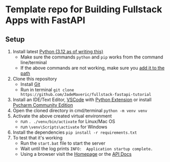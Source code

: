 # Template repo for Building Fullstack Apps with FastAPI

## Setup
1. Install latest [Python (3.12 as of writing this)](https://www.python.org/)
   - Make sure the commands `python` and `pip` works from the command line/terminal
   - If the above commands are not working, make sure you [add it to the path](https://realpython.com/add-python-to-path/)
2. Clone this repository
   - Install [Git](https://git-scm.com/)
   - Run in terminal `git clone https://github.com/JadeMaveric/fullstack-fastapi-tutorial`
3. Install an IDE/Text Editor, [VSCode](https://code.visualstudio.com/) with [Python Extension](https://code.visualstudio.com/docs/languages/python) or install [Pycharm Community Edition](https://www.jetbrains.com/pycharm/)
4. Open the cloned directory in cmd/terminal `python -m venv venv`
5. Activate the above created virtual environment
   - run `. ./venv/bin/activate` for Linux/Mac OS
   - run `\venv\Scripts\activate` for Windows
6. Install the dependencies `pip install -r requirements.txt`
7. To test that it's working
    - Run the `start.bat` file to start the server
    - Wait until the log prints `INFO:  Application startup complete.`
    - Using a browser visit the [Homepage](localhost:7000/) or the [API Docs](localhost:7000/docs)
